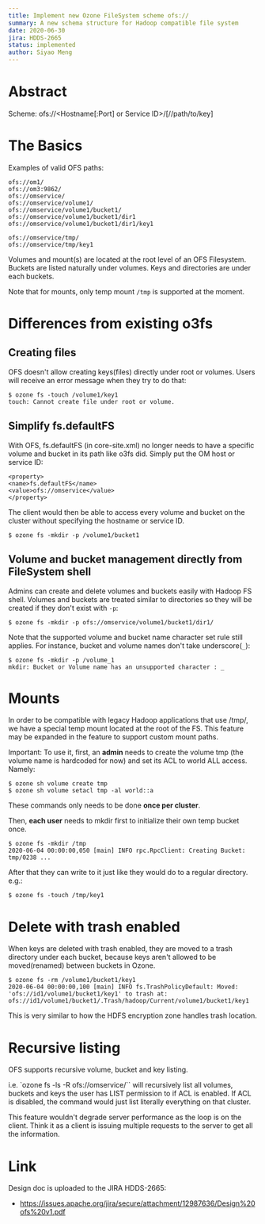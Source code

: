 ```yaml
---
title: Implement new Ozone FileSystem scheme ofs:// 
summary: A new schema structure for Hadoop compatible file system
date: 2020-06-30
jira: HDDS-2665
status: implemented
author: Siyao Meng 
---
```

<!--
  Licensed under the Apache License, Version 2.0 (the "License");
  you may not use this file except in compliance with the License.
  You may obtain a copy of the License at

   http://www.apache.org/licenses/LICENSE-2.0

  Unless required by applicable law or agreed to in writing, software
  distributed under the License is distributed on an "AS IS" BASIS,
  WITHOUT WARRANTIES OR CONDITIONS OF ANY KIND, either express or implied.
  See the License for the specific language governing permissions and
  limitations under the License. See accompanying LICENSE file.
-->

# Abstract

  Scheme: ofs://<Hostname[:Port] or Service ID>/[<volumeName>/<bucketName>/path/to/key]

# The Basics

Examples of valid OFS paths:

```
ofs://om1/
ofs://om3:9862/
ofs://omservice/
ofs://omservice/volume1/
ofs://omservice/volume1/bucket1/
ofs://omservice/volume1/bucket1/dir1
ofs://omservice/volume1/bucket1/dir1/key1

ofs://omservice/tmp/
ofs://omservice/tmp/key1
```

Volumes and mount(s) are located at the root level of an OFS Filesystem.
Buckets are listed naturally under volumes.
Keys and directories are under each buckets.

Note that for mounts, only temp mount `/tmp` is supported at the moment.

# Differences from existing o3fs

## Creating files

OFS doesn't allow creating keys(files) directly under root or volumes.
Users will receive an error message when they try to do that:

```
$ ozone fs -touch /volume1/key1
touch: Cannot create file under root or volume.
```

## Simplify fs.defaultFS

With OFS, fs.defaultFS (in core-site.xml) no longer needs to have a specific
volume and bucket in its path like o3fs did.
Simply put the OM host or service ID:

```
<property>
<name>fs.defaultFS</name>
<value>ofs://omservice</value>
</property>
```

The client would then be able to access every volume and bucket on the cluster
without specifying the hostname or service ID.

```
$ ozone fs -mkdir -p /volume1/bucket1
```

## Volume and bucket management directly from FileSystem shell

Admins can create and delete volumes and buckets easily with Hadoop FS shell.
Volumes and buckets are treated similar to directories so they will be created
if they don't exist with `-p`:

```
$ ozone fs -mkdir -p ofs://omservice/volume1/bucket1/dir1/
```

Note that the supported volume and bucket name character set rule still applies.
For instance, bucket and volume names don't take underscore(`_`):

```
$ ozone fs -mkdir -p /volume_1
mkdir: Bucket or Volume name has an unsupported character : _
```

# Mounts

In order to be compatible with legacy Hadoop applications that use /tmp/,
we have a special temp mount located at the root of the FS.
This feature may be expanded in the feature to support custom mount paths.

Important: To use it, first, an **admin** needs to create the volume tmp
(the volume name is hardcoded for now) and set its ACL to world ALL access.
Namely:

```
$ ozone sh volume create tmp
$ ozone sh volume setacl tmp -al world::a
```

These commands only needs to be done **once per cluster**.

Then, **each user** needs to mkdir first to initialize their own temp bucket
once.

```
$ ozone fs -mkdir /tmp
2020-06-04 00:00:00,050 [main] INFO rpc.RpcClient: Creating Bucket: tmp/0238 ...
```

After that they can write to it just like they would do to a regular
directory. e.g.:

```
$ ozone fs -touch /tmp/key1
```

# Delete with trash enabled

When keys are deleted with trash enabled, they are moved to a trash directory
under each bucket, because keys aren't allowed to be moved(renamed) between
buckets in Ozone.

```
$ ozone fs -rm /volume1/bucket1/key1
2020-06-04 00:00:00,100 [main] INFO fs.TrashPolicyDefault: Moved: 'ofs://id1/volume1/bucket1/key1' to trash at: ofs://id1/volume1/bucket1/.Trash/hadoop/Current/volume1/bucket1/key1
```

This is very similar to how the HDFS encryption zone handles trash location.

# Recursive listing

OFS supports recursive volume, bucket and key listing.

i.e. `ozone fs -ls -R ofs://omservice/`` will recursively list all volumes,
buckets and keys the user has LIST permission to if ACL is enabled.
If ACL is disabled, the command would just list literally everything on that
cluster.

This feature wouldn't degrade server performance as the loop is on the client.
Think it as a client is issuing multiple requests to the server to get all the
information.

# Link

Design doc is uploaded to the JIRA HDDS-2665:

* https://issues.apache.org/jira/secure/attachment/12987636/Design%20ofs%20v1.pdf
